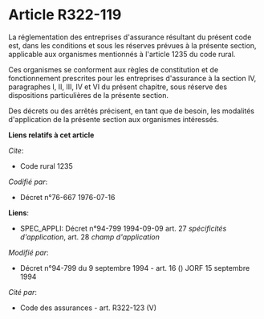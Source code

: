 # Article R322-119

La réglementation des entreprises d'assurance résultant du présent code est, dans les conditions et sous les réserves prévues
à la présente section, applicable aux organismes mentionnés à l'article 1235 du code rural.

Ces organismes se conforment aux règles de constitution et de fonctionnement prescrites pour les entreprises d'assurance à la
section IV, paragraphes I, II, III, IV et VI du présent chapitre, sous réserve des dispositions particulières de la présente
section.

Des décrets ou des arrêtés précisent, en tant que de besoin, les modalités d'application de la présente section aux
organismes intéressés.

**Liens relatifs à cet article**

_Cite_:

  - Code rural 1235

_Codifié par_:

  - Décret n°76-667 1976-07-16

**Liens**:

  - SPEC_APPLI: Décret n°94-799 1994-09-09 art. 27 *spécificités d'application*, art. 28 *champ d'application*

_Modifié par_:

  - Décret n°94-799 du 9 septembre 1994 - art. 16 () JORF 15 septembre 1994

_Cité par_:

  - Code des assurances - art. R322-123 (V)
